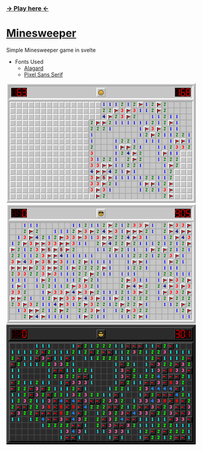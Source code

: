
### [→ Play here ←](https://potat05.github.io/minesweeper/)

# [Minesweeper](https://github.com/Potat05/minesweeper)

Simple Minesweeper game in svelte

* Fonts Used
    * [Alagard](https://www.dafont.com/alagard.font)
    * [Pixel Sans Serif](https://www.dafont.com/pixel-sans-serif.font  )

![Minesweeper Expert Game](./resources/expert-game.png "Minesweeper Expert Game")
![Minesweeper Expert Game Win](./resources/expert-win.png "Minesweeper Expert Game Win")
![Minesweeper Dark Mode Expert Game Win](./resources/dark-expert-win.png "Minesweeper Dark Mode Expert Game Win")

